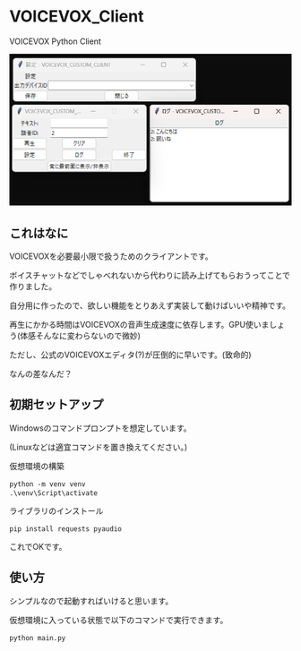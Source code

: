# VOICEVOX_Client
VOICEVOX Python Client

![sample.png](./image/sample.png)

## これはなに
VOICEVOXを必要最小限で扱うためのクライアントです。

ボイスチャットなどでしゃべれないから代わりに読み上げてもらおうってことで作りました。

自分用に作ったので、欲しい機能をとりあえず実装して動けばいいや精神です。

再生にかかる時間はVOICEVOXの音声生成速度に依存します。GPU使いましょう(体感そんなに変わらないので微妙)

ただし、公式のVOICEVOXエディタ(?)が圧倒的に早いです。(致命的)

なんの差なんだ？

## 初期セットアップ
Windowsのコマンドプロンプトを想定しています。

(Linuxなどは適宜コマンドを置き換えてください。)

仮想環境の構築
```
python -m venv venv
.\venv\Script\activate
```

ライブラリのインストール

```
pip install requests pyaudio
```

これでOKです。

## 使い方
シンプルなので起動すればいけると思います。

仮想環境に入っている状態で以下のコマンドで実行できます。

```
python main.py
```
